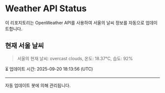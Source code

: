 
# Weather API Status

이 리포지토리는 OpenWeather API를 사용하여 서울의 날씨 정보를 자동으로 업데이트합니다.

## 현재 서울 날씨
> 서울의 현재 날씨: overcast clouds, 온도: 18.37°C, 습도: 92%

⏳ 업데이트 시간: 2025-09-20 18:13:56 (UTC)

---
자동 업데이트 봇에 의해 관리됩니다.
